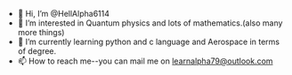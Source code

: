 - 👋 Hi, I’m @HellAlpha6114
- 👀 I’m interested in Quantum physics and lots of mathematics.(also many more things) 
- 🌱 I’m currently learning python and c language and Aerospace in terms of degree.
- 📫 How to reach me--you can mail me on learnalpha79@outlook.com

<!---
HellAlpha6114/HellAlpha6114 is a ✨ special ✨ repository because its `README.md` (this file) appears on your GitHub profile.
You can click the Preview link to take a look at your changes.
--->
